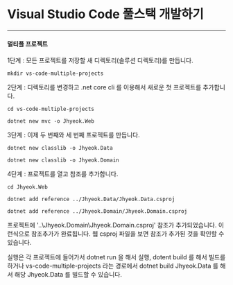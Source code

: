 # Visual Studio Code 풀스택 개발하기
---
#### 멀티플 프로젝트

1단계 : 모든 프로젝트를 저장할 새 디렉토리(솔루션 디렉토리)를 만듭니다.

```mkdir vs-code-multiple-projects```

2단계 : 디렉토리를 변경하고 .net core cli 를 이용해서 새로운 첫 프로젝트를 추가합니다.

```cd vs-code-multiple-projects```

```dotnet new mvc -o Jhyeok.Web```

3단계 : 이제 두 번째와 세 번째 프로젝트를 만듭니다.

```dotnet new classlib -o Jhyeok.Data```

```dotnet new classlib -o Jhyeok.Domain```

4단계 : 프로젝트를 열고 참조를 추가합니다.

```cd Jhyeok.Web```

```dotnet add reference ../Jhyeok.Data/Jhyeok.Data.csproj```

```dotnet add reference ../Jhyeok.Domain/Jhyeok.Domain.csproj```

프로젝트에 '..\Jhyeok.Domain\Jhyeok.Domain.csproj' 참조가 추가되었습니다.
이런식으로 참조추가가 완료됩니다. 웹 csproj 파일을 보면 참조가 추가된 것을 확인할 수 있습니다.

실행은 각 프로젝트에 들어가서 dotnet run 을 해서 실행, dotent build 를 해서 빌드를 하거나 vs-code-multiple-projects 라는 경로에서 dotnet build Jhyeok.Data 를 해서 해당 Jhyeok.Data 를 빌드할 수 있습니다.
